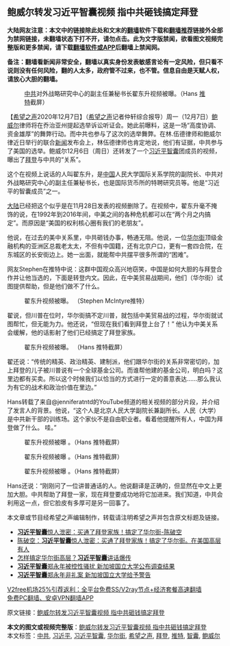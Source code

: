  <h2>鲍威尔转发习近平智囊视频 指中共砸钱搞定拜登</h2> <p class="notice"><b>大陆网友注意：本文中的链接除此处和文末的<a href="https://github.com/bannedbook/fanqiang" >翻墙</a>软件下载和<a href="https://github.com/killgcd/justmysocks/blob/master/README.md">翻墙推荐</a>链接外全部为禁网链接，未翻墙状态下打不开，请勿点击。此为文字版禁闻，欲看图文视频完整版和更多禁闻，请下载<a href="https://github.com/bannedbook/fanqiang">翻墙软件或APP</a>后翻墙上禁闻网。</p><p>备注：翻墙看新闻非常安全，翻墙以真实身份发表敏感言论有一定风险，但只看不说则没有任何风险，翻的人太多，政府管不过来，也不管。信息自由是天赋人权，请放心大胆的翻墙。</b></p>  <div class="entry"> <figure><figcaption><a href="https://www.bannedbook.org/bnews/tag/%e4%b8%ad%e5%85%b1/" class="st_tag internal_tag" rel="tag" title="标签 中共 下的日志">中共</a>对外战略研究中心的副主任兼秘书长翟东升视频被曝。（Hans <a href="https://www.bannedbook.org/bnews/tag/%e6%8e%a8%e7%89%b9/" class="st_tag internal_tag" rel="tag" title="标签 推特 下的日志">推特</a>截屏）</figcaption></figure> <p>【<span class='wp_keywordlink_affiliate'><a href="https://www.soundofhope.org" title="希望之声" target="_blank">希望之声</a></span>2020年12月7日】（<a href="https://www.bannedbook.org/bnews/tag/%e5%b8%8c%e6%9c%9b%e4%b9%8b%e5%a3%b0/" class="st_tag internal_tag" rel="tag" title="标签 希望之声 下的日志">希望之声</a>记者仲轩综合报导）周一（12月7日）<a href="https://www.bannedbook.org/bnews/tag/%e9%b2%8d%e5%a8%81%e5%b0%94/" class="st_tag internal_tag" rel="tag" title="标签 鲍威尔 下的日志">鲍威尔</a>律师将在乔治亚州提起选举诉讼听证会。她此前曝料，这是一场“高度协调、资金雄厚”的舞弊行动。而中共也参与了这次的选举舞弊。在林.伍德律师和鲍威尔律近日举行的联合<span class='wp_keywordlink_affiliate'><a href="https://www.bannedbook.org/" title="新闻">新闻</a></span>发布会上，林伍德律师也肯定地说，他们有证据，中共参与了美国的选举。鲍威尔12月6日（周日）还转发了一个<a href="https://www.bannedbook.org/bnews/tag/%e4%b9%a0%e8%bf%91%e5%b9%b3/" class="st_tag internal_tag" rel="tag" title="标签 习近平 下的日志">习近平</a><a href="https://www.bannedbook.org/bnews/tag/%E6%99%BA%E5%9B%8A/" class="st_tag internal_tag" rel="tag" title="标签 智囊 下的日志">智囊</a>团成员的视频，曝出了<a href="https://www.bannedbook.org/bnews/tag/%e6%8b%9c%e7%99%bb/" class="st_tag internal_tag" rel="tag" title="标签 拜登 下的日志">拜登</a>与中共的“关系”。</p> <p>这个在视频上说话的人叫翟东升，是<span class='wp_keywordlink_affiliate'><a href="https://www.bannedbook.org/" title="中国" target="_blank">中国</a></span>人民大学国际关系学院的副院长、中共对外战略研究中心的副主任兼秘书长，也是国际货币所的特聘研究员等。他是“习近平的智囊成员”之一。</p> <p><span class='wp_keywordlink_affiliate'><a href="https://www.bannedbook.org/" title="大陆" target="_blank">大陆</a></span>已经把这个似乎是在11月28日发表的视频删除了。在视频中，翟东升毫不掩饰的说，在1992年到2016年间，中美之间的各种危机都可以在“两个月之内搞定”。而原因是“美国的权利核心圈有我们的老朋友”。</p>  <p>他说，在过去的美中关系里，中共砸钱办事，畅通无阻。他说，一位<a href="https://www.bannedbook.org/bnews/tag/%e5%8d%8e%e5%b0%94%e8%a1%97/" class="st_tag internal_tag" rel="tag" title="标签 华尔街 下的日志">华尔街</a>顶级金融机构的亚洲区总裁老太太，不但有中国籍，还有北京户口，更有一套四合院，在东城区的长安街边上。她一出面，就能帮中共摆平很多所谓的“困难”。</p> <p>网友Stephen在推特中说：这群中国观众高兴地窃笑，中国是如何大胆的与拜登合作并让他当选的，下面是转登内文。因此，在中美贸易战期间，他们（华尔街）试图提供帮助，但是他们做不了什么。</p> <figure><figcaption>翟东升视频被曝。 （Stephen McIntyre推特）</figcaption></figure> <p>翟说，但川普在位时，华尔街搞不定川普，就包括中美贸易战的过程，华尔街就试图帮忙，但无能为力。他还说，“但现在我们看到拜登上台了！” 他认为中美关系会缓解，他的话影射了他们已经搞定了拜登家族。</p>  <figure><figcaption>翟东升视频被曝。 （Hans 推特截屏）</figcaption></figure> <p>翟还说：“传统的精英、政治精英、建制派，他们跟华尔街的关系非常密切的，加上拜登的儿子被川普说有一个全球基金公司。而谁帮他建的基金公司，明白吗？这里边都有买卖。所以这个时候我们以恰当的方式进行一定的善意表达&#8230;&#8230;那么我认为有它的战术和政治价值在里边。”</p> <p>Hans转载了来自@jenniferatntd的YouTube频道的相关视频的部分片段，并介绍了发言人的背景。他说，“这个人是北京人民大学副院长兼副所长。人民（大学）是中共新干部的训练场。这个家伙不是自由职业者。看着他提醒所有人，中国为拜登做了什么。 哇。”</p> <figure><figcaption>翟东升视频被曝 。（Hans 推特截屏）</figcaption></figure> <figure><figcaption>翟东升视频被曝 。（Hans 推特截屏）</figcaption></figure> <figure><figcaption>翟东升视频被曝 。（Hans 推特截屏）</figcaption></figure> <p></p>  <p>Hans还说：“刚刚问了一位讲普通话的人。他说翻译是正确的，但显然在中文上更加大胆。中共帮助了拜登一家，现在拜登要成功地将它加进来。我们知道，中共会利用这一点，但它脸皮有多厚可是另一回事了。</p> <p></p> <p>本文章或节目经希望之声编辑制作，转载请注明希望之声并包含原文标题及链接。</p>  <ul class='op-related-articles' title='相关阅读'> <li><a href='https://www.bannedbook.org/bnews/taiwannews/20201208/1443740.html' target='_blank'><b>习近平智囊</b>惊人泄密：买通了拜登家族！搞定了华尔街-陈破空</a></li> <li><a href='https://www.bannedbook.org/bnews/cbnews/20201207/1443676.html' target='_blank'>陈破空：<b>习近平智囊</b>惊人泄密：买通了拜登家族！搞定了华尔街。在美国高层有人</a></li> <li><a href='https://www.bannedbook.org/bnews/cbnews/20201206/1442773.html' target='_blank'>怎样搞定华尔街高层？<b>习近平智囊</b>讲话爆传</a></li> <li><a href='https://www.bannedbook.org/bnews/headline/20201118/1432664.html' target='_blank'><b>习近平智囊</b>郑永年被控性骚扰 新加坡国立大学公布调查结果</a></li> <li><a href='https://www.bannedbook.org/bnews/worldnews/20201118/1432607.html' target='_blank'><b>习近平智囊</b>郑永年非礼案 新加坡国立大学给予警告</a></li> </ul> <p class="texttj"> <a href="https://www.bannedbook.org/forum23/topic22702.html" target="_blank">V2free机场25%引荐返利：全平台免费SS/V2ray节点+经济套餐高速翻墙</a><br/> <a href="https://github.com/bannedbook/fanqiang/wiki/%E7%A6%81%E9%97%BB%E7%BD%91%E5%AE%89%E5%8D%93%E7%BF%BB%E5%A2%99%E6%96%B0%E9%97%BBAPP" target="_blank">免费PC翻墙、安卓VPN翻墙APP</a></p><p>原文链接：<a class="src_link"  href="https://www.soundofhope.org/post/451243" target="_blank">鲍威尔转发习近平智囊视频 指中共砸钱搞定拜登</a></p><a name='sharetosocial'></a>       <div><b>本文的图文或视频完整版</b>：<a href='https://www.bannedbook.org/bnews/comments/20201208/1443843.html'>鲍威尔转发习近平智囊视频 指中共砸钱搞定拜登</a></div>  </div><!--END ENTRY--> <div class="postfooter"> <div>本文标签：<a href="https://www.bannedbook.org/bnews/tag/%e4%b8%ad%e5%85%b1/" rel="tag">中共</a>, <a href="https://www.bannedbook.org/bnews/tag/%e4%b9%a0%e8%bf%91%e5%b9%b3/" rel="tag">习近平</a>, <a href="https://www.bannedbook.org/bnews/tag/%e4%b9%a0%e8%bf%91%e5%b9%b3%e6%99%ba%e5%9b%8a/" rel="tag">习近平智囊</a>, <a href="https://www.bannedbook.org/bnews/tag/%e5%8d%8e%e5%b0%94%e8%a1%97/" rel="tag">华尔街</a>, <a href="https://www.bannedbook.org/bnews/tag/%e5%b8%8c%e6%9c%9b%e4%b9%8b%e5%a3%b0/" rel="tag">希望之声</a>, <a href="https://www.bannedbook.org/bnews/tag/%e6%8b%9c%e7%99%bb/" rel="tag">拜登</a>, <a href="https://www.bannedbook.org/bnews/tag/%e6%8e%a8%e7%89%b9/" rel="tag">推特</a>, <a href="https://www.bannedbook.org/bnews/tag/%E6%99%BA%E5%9B%8A/" rel="tag">智囊</a>, <a href="https://www.bannedbook.org/bnews/tag/%e9%b2%8d%e5%a8%81%e5%b0%94/" rel="tag">鲍威尔</a></div>  </div><!--END POSTFOOTER--> 